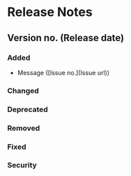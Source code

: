 # Release Notes

## Version no. (Release date)

### Added
- Message ([Issue no.](Issue url))

### Changed

### Deprecated

### Removed

### Fixed

### Security
